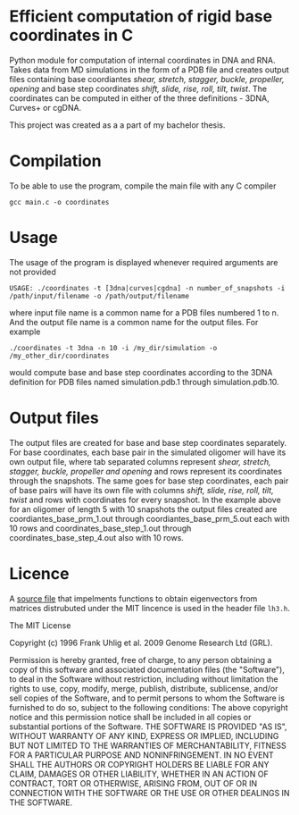 # Efficient computation of rigid base coordinates in C

Python module for computation of internal coordinates in DNA and RNA. Takes data from MD simulations in the form of a PDB file and creates output files containing base  coordiantes *shear, stretch, stagger, buckle, propeller, opening* and base step coordinates *shift, slide, rise, roll, tilt, twist*. The coordinates can be computed in either of the three definitions - 3DNA, Curves+ or cgDNA.

This project was created as a a part of my bachelor thesis.


# Compilation

To be able to use the program, compile the main file with any C compiler

    gcc main.c -o coordinates

# Usage
The usage of the program is displayed whenever required arguments are not provided

    USAGE: ./coordinates -t [3dna|curves|cgdna] -n number_of_snapshots -i /path/input/filename -o /path/output/filename

where input file name is a common name for a PDB files numbered 1 to n. And the output file name is a common name for the output files. For example

    ./coordinates -t 3dna -n 10 -i /my_dir/simulation -o /my_other_dir/coordinates

would compute base and base step coordinates according to the 3DNA definition for PDB files named simulation.pdb.1 through simulation.pdb.10.

# Output files
The output files are created for base and base step coordinates separately. For base coordinates, each base pair in the simulated oligomer will have its own output file, where tab separated columns represent *shear, stretch, stagger, buckle, propeller and opening* and rows represent its coordinates through the snapshots. The same goes for base step coordinates, each pair of base pairs will have its own file with columns *shift, slide, rise, roll, tilt, twist* and rows with coordinates for every snapshot. In the example above for an oligomer of length 5 with 10 snapshots the output files created are coordiantes_base_prm_1.out through coordiantes_base_prm_5.out each with 10 rows and coordinates_base_step_1.out through coordinates_base_step_4.out also with 10 rows.

# Licence
A [source file](http://lh3lh3.users.sourceforge.net/download/eigeng.c) that impelments functions to obtain eigenvectors from matrices distrubuted under the MIT lincence is used in the header file `lh3.h`.

The MIT License

Copyright (c) 1996 Frank Uhlig et al. 2009 Genome Research Ltd (GRL).

Permission is hereby granted, free of charge, to any person obtaining a copy of this software and associated documentation files (the "Software"), to deal in the Software without restriction, including without limitation the rights to use, copy, modify, merge, publish, distribute, sublicense, and/or sell copies of the Software, and to permit persons to whom the Software is furnished to do so, subject to the following conditions:
The above copyright notice and this permission notice shall be included in all copies or substantial portions of the Software.
THE SOFTWARE IS PROVIDED "AS IS", WITHOUT WARRANTY OF ANY KIND, EXPRESS OR IMPLIED, INCLUDING BUT NOT LIMITED TO THE WARRANTIES OF MERCHANTABILITY, FITNESS FOR A PARTICULAR PURPOSE AND NONINFRINGEMENT.
IN NO EVENT SHALL THE AUTHORS OR COPYRIGHT HOLDERS BE LIABLE FOR ANY CLAIM, DAMAGES OR OTHER LIABILITY, WHETHER IN AN ACTION OF CONTRACT, TORT OR OTHERWISE, ARISING FROM, OUT OF OR IN CONNECTION WITH THE SOFTWARE OR THE USE OR OTHER DEALINGS IN THE SOFTWARE.



